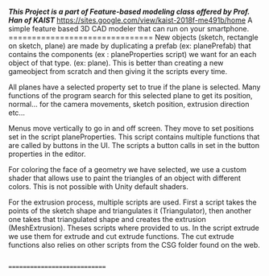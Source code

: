 *****This Project is a part of Feature-based modeling class offered by Prof. Han of KAIST*****
                                      https://sites.google.com/view/kaist-2018f-me491b/home
                           A simple feature based 3D CAD modeler that can run on your smartphone.
                                                 ===============================
New objects (sketch, rectangle on sketch, plane) are made by duplicating a prefab (ex: planePrefab) that contains the components 
(ex : planeProperties script) we want for an each object of that type. (ex: plane). This is better than creating a new gameobject 
from scratch and then giving it the scripts every time.

All planes have a selected property set to true if the plane is selected. Many functions of the program search for this selected plane 
to get its position, normal… for the camera movements, sketch position, extrusion direction etc…

Menus move vertically to go in and off screen. They move to set positions set in the script planeProperties. This script contains 
multiple functions that are called by buttons in the UI. The scripts a button calls in set in the button properties in the editor.

For coloring the face of a geometry we have selected, we use a custom shader that allows use to paint the triangles of an object with 
different colors. This is not possible with Unity default shaders.

For the extrusion process, multiple scripts are used. First a script takes the points of the sketch shape and triangulates it 
(Triangulator), then another one takes that triangulated shape and creates the extrusion (MeshExtrusion). Theses scripts where provided
to us. In the script extrude we use them for extrude and cut extrude functions. The cut extrude functions also relies on other scripts 
from the CSG folder found on the web.

                                                 ===========================
